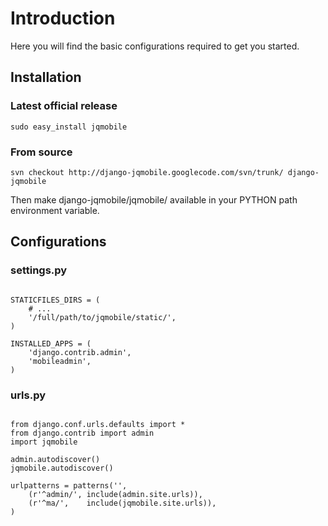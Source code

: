 # Introduction #

Here you will find the basic configurations required to get you started.

## Installation ##

### Latest official release ###

```
sudo easy_install jqmobile
```

### From source ###

```
svn checkout http://django-jqmobile.googlecode.com/svn/trunk/ django-jqmobile
```

Then make django-jqmobile/jqmobile/ available in your PYTHON path environment variable.

## Configurations ##

### settings.py ###

```

STATICFILES_DIRS = (
    # ...
    '/full/path/to/jqmobile/static/',
)

INSTALLED_APPS = (
    'django.contrib.admin',
    'mobileadmin',
)

```

### urls.py ###

```

from django.conf.urls.defaults import *
from django.contrib import admin
import jqmobile

admin.autodiscover()
jqmobile.autodiscover()

urlpatterns = patterns('',
    (r'^admin/', include(admin.site.urls)),
    (r'^ma/',    include(jqmobile.site.urls)),
)

```